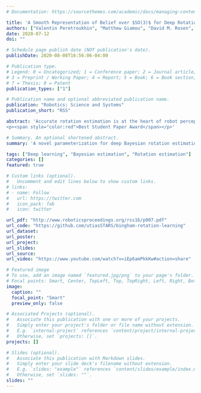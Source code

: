 ```yaml
---
# Documentation: https://sourcethemes.com/academic/docs/managing-content/

title: 'A Smooth Representation of Belief over $SO(3)$ for Deep Rotation Learning with Uncertainty'
authors: ["Valentin Peretroukhin", "Matthew Giamou", "David M. Rosen", "W. Nicholas Greene", "Nicholas Roy", "Jonathan Kelly"]
date: 2020-07-12
doi: ""

# Schedule page publish date (NOT publication's date).
publishDate: 2020-08-08T16:56:06-04:00

# Publication type.
# Legend: 0 = Uncategorized; 1 = Conference paper; 2 = Journal article;
# 3 = Preprint / Working Paper; 4 = Report; 5 = Book; 6 = Book section;
# 7 = Thesis; 8 = Patent
publication_types: ["1"]

# Publication name and optional abbreviated publication name.
publication: "Robotics: Science and Systems"
publication_short: "RSS"

abstract: 'Accurate rotation estimation is at the heart of robot perception tasks such as visual odometry and object pose estimation. Deep neural networks have provided a new way to perform these tasks, and the choice of rotation representation is an important part of network design. In this work, we present a novel symmetric matrix representation of the 3D rotation group, SO(3), with two important properties that make it particularly suitable for learned models: (1) it satisfies a smoothness property that improves convergence and generalization when regressing large rotation targets, and (2) it encodes a symmetric Bingham belief over the space of unit quaternions, permitting the training of uncertainty-aware models. We empirically validate the benefits of our formulation by training deep neural rotation regressors on two data modalities. First, we use synthetic point-cloud data to show that our representation leads to superior predictive accuracy over existing representations for arbitrary rotation targets. Second, we use image data collected onboard ground and aerial vehicles to demonstrate that our representation is amenable to an effective out-of-distribution (OOD) rejection technique that significantly improves the robustness of rotation estimates to unseen environmental effects and corrupted input images, without requiring the use of an explicit likelihood loss, stochastic sampling, or an auxiliary classifier. This capability is key for safety-critical applications where detecting novel inputs can prevent catastrophic failure of learned models.
<p><span style="color:red">Best Student Paper Award</span></p>'

# Summary. An optional shortened abstract.
summary: 'A novel parameterization for deep Bayesian rotation estimation  </br><span style="color:red">Best Student Paper Award (RSS 2020)</span>'

tags: ["Deep learning", "Bayesian estimation", "Rotation estimation"]
categories: []
featured: true

# Custom links (optional).
#   Uncomment and edit lines below to show custom links.
# links:
# - name: Follow
#   url: https://twitter.com
#   icon_pack: fab
#   icon: twitter

url_pdf: "http://www.roboticsproceedings.org/rss16/p007.pdf"
url_code: "https://github.com/utiasSTARS/bingham-rotation-learning"
url_dataset:
url_poster:
url_project:
url_slides:
url_source:
url_video: "https://www.youtube.com/watch?v=iEp6amPkkKw#action=share"

# Featured image
# To use, add an image named `featured.jpg/png` to your page's folder. 
# Focal points: Smart, Center, TopLeft, Top, TopRight, Left, Right, BottomLeft, Bottom, BottomRight.
image:
  caption: ""
  focal_point: "Smart"
  preview_only: false

# Associated Projects (optional).
#   Associate this publication with one or more of your projects.
#   Simply enter your project's folder or file name without extension.
#   E.g. `internal-project` references `content/project/internal-project/index.md`.
#   Otherwise, set `projects: []`.
projects: []

# Slides (optional).
#   Associate this publication with Markdown slides.
#   Simply enter your slide deck's filename without extension.
#   E.g. `slides: "example"` references `content/slides/example/index.md`.
#   Otherwise, set `slides: ""`.
slides: ""
---
```


